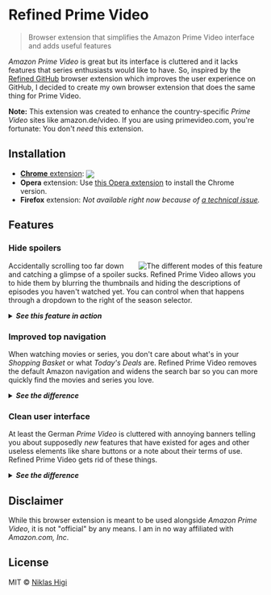 # Refined Prime Video

> Browser extension that simplifies the Amazon Prime Video interface and adds useful features

*Amazon Prime Video* is great but its interface is cluttered and it lacks features that series enthusiasts would like to have. So, inspired by the [Refined GitHub](https://github.com/sindresorhus/refined-github) browser extension which improves the user experience on GitHub, I decided to create my own browser extension that does the same thing for Prime Video.

**Note:** This extension was created to enhance the country-specific *Prime Video* sites like amazon.de/video. If you are using primevideo.com, you're fortunate: You don't *need* this extension.

## Installation

- [**Chrome** extension][cws-link]: [<img valign="middle" src="https://img.shields.io/chrome-web-store/v/pieemlagbhnombolehnjdoaoojpphedd.svg?label=download&style=flat-square&logoColor=white">][cws-link]
- **Opera** extension: Use [this Opera extension](https://addons.opera.com/en/extensions/details/download-chrome-extension-9/) to install the Chrome version.
- **Firefox** extension: *Not available right now because of [a technical issue](https://github.com/shroudedcode/refined-prime-video/issues/1).*

## Features

### Hide spoilers

<img align="right" title="The different modes of this feature" src="https://user-images.githubusercontent.com/29176678/43796858-ba959560-9a85-11e8-8adb-dd08c15dde86.png">

Accidentally scrolling too far down and catching a glimpse of a spoiler sucks. Refined Prime Video allows you to hide them by blurring the thumbnails and hiding the descriptions of episodes you haven't watched yet. You can control when that happens through a dropdown to the right of the season selector.

<details>
  <summary>
    <strong><em>See this feature in action</em></strong>
  </summary>

  <br>

  <img title="The 'Hide spoilers' feature in action" src="https://user-images.githubusercontent.com/29176678/43830483-9d9e8274-9b01-11e8-8441-8f9deb179ce3.gif">
</details>


### Improved top navigation

When watching movies or series, you don't care about what's in your *Shopping Basket* or what *Today's Deals* are. Refined Prime Video removes the default Amazon navigation and widens the search bar so you can more quickly find the movies and series you love.

<details>
  <summary>
    <strong><em>See the difference</em></strong>
  </summary>

  <br>

  <img title="The navigation bar without Refined Prime Video" src="https://user-images.githubusercontent.com/29176678/43827618-9065af76-9afa-11e8-86ee-6efa5590995c.png">
  <img title="The navigation bar with Refined Prime Video" src="https://user-images.githubusercontent.com/29176678/43827628-9580ef20-9afa-11e8-81c2-8b548dc5cc85.png">
</details>

### Clean user interface

At least the German *Prime Video* is cluttered with annoying banners telling you about supposedly *new* features that have existed for ages and other useless elements like share buttons or a note about their terms of use. Refined Prime Video gets rid of these things.


<details>
  <summary>
    <strong><em>See the difference</em></strong>
  </summary>

  <br>

  <img title="The interface without and with Refined Prime Video" src="https://user-images.githubusercontent.com/29176678/43651140-de7519f2-9741-11e8-9565-dcfdb6fbf898.png">
</details>

## Disclaimer

While this browser extension is meant to be used alongside *Amazon Prime Video*, it is not "official" by any means. I am in no way affiliated with *Amazon​.​com, Inc*.

## License

MIT © [Niklas Higi](https://shroudedcode.com)

[cws-link]: https://chrome.google.com/webstore/detail/refined-prime-video/pieemlagbhnombolehnjdoaoojpphedd
